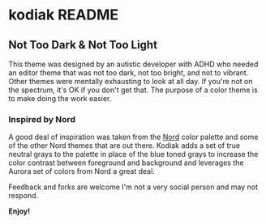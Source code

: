 # kodiak README

## Not Too Dark & Not Too Light

This theme was designed by an autistic developer with ADHD who needed an editor theme that was not too dark, not too bright, and not to vibrant.
Other themes were mentally exhausting to look at all day.  If you're not on the spectrum, it's OK if you don't get that.  The purpose of a color theme is to make doing the work easier. 

### Inspired by Nord

A good deal of inspiration was taken from the [Nord](https://www.nordtheme.com/docs/colors-and-palettes) color palette and some of the other Nord themes that are out there. Kodiak adds a set of true neutral grays to the palette in place of the blue toned grays to increase the color contrast between foreground and background and leverages the Aurora set of colors from Nord a great deal. 


Feedback and forks are welcome I'm not a very social person and may not respond. 

**Enjoy!**
